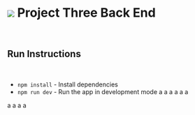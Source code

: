 # ![](https://ga-dash.s3.amazonaws.com/production/assets/logo-9f88ae6c9c3871690e33280fcf557f33.png) Project Three Back End

<br />

## Run Instructions

<br />

* `npm install` - Install dependencies
* `npm run dev` - Run the app in development mode
a
a
a
a
a
a

a
a
a
a